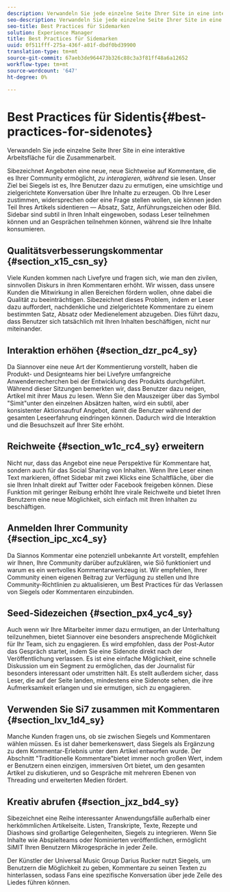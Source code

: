 ```yaml
---
description: Verwandeln Sie jede einzelne Seite Ihrer Site in eine interaktive Arbeitsfläche für die Zusammenarbeit.
seo-description: Verwandeln Sie jede einzelne Seite Ihrer Site in eine interaktive Arbeitsfläche für die Zusammenarbeit.
seo-title: Best Practices für Sidemarken
solution: Experience Manager
title: Best Practices für Sidemarken
uuid: 0f511fff-275a-436f-a81f-dbdf0bd39900
translation-type: tm+mt
source-git-commit: 67aeb3de964473b326c88c3a3f81ff48a6a12652
workflow-type: tm+mt
source-wordcount: '647'
ht-degree: 0%

---
```



# Best Practices für Sidentis{#best-practices-for-sidenotes}

Verwandeln Sie jede einzelne Seite Ihrer Site in eine interaktive Arbeitsfläche für die Zusammenarbeit.

Sibezeichnet Angeboten eine neue, neue Sichtweise auf Kommentare, die es Ihrer Community ermöglicht, *zu interagieren, während* sie lesen. Unser Ziel bei Siegels ist es, Ihre Benutzer dazu zu ermutigen, eine umsichtige und zielgerichtete Konversation über Ihre Inhalte zu erzeugen. Ob Ihre Leser zustimmen, widersprechen oder eine Frage stellen wollen, sie können jeden Teil Ihres Artikels sidentieren — Absatz, Satz, Anführungszeichen oder Bild. Sidebar sind subtil in Ihren Inhalt eingewoben, sodass Leser teilnehmen können und an Gesprächen teilnehmen können, während sie Ihre Inhalte konsumieren.

## Qualitätsverbesserungskommentar {#section_x15_csn_sy}

Viele Kunden kommen nach Livefyre und fragen sich, wie man den zivilen, sinnvollen Diskurs in ihren Kommentaren erhöht. Wir wissen, dass unsere Kunden die Mitwirkung in allen Bereichen fördern wollen, ohne dabei die Qualität zu beeinträchtigen. Sibezeichnet dieses Problem, indem er Leser dazu auffordert, nachdenkliche und zielgerichtete Kommentare zu einem bestimmten Satz, Absatz oder Medienelement abzugeben. Dies führt dazu, dass Benutzer sich tatsächlich mit Ihren Inhalten beschäftigen, nicht nur miteinander.

## Interaktion erhöhen {#section_dzr_pc4_sy}

Da Siannover eine neue Art der Kommentierung vorstellt, haben die Produkt- und Designteams hier bei Livefyre umfangreiche Anwenderrecherchen bei der Entwicklung des Produkts durchgeführt. Während dieser Sitzungen bemerkten wir, dass Benutzer dazu neigen, Artikel mit ihrer Maus zu lesen. Wenn Sie den Mauszeiger über das Symbol &quot;Simit&quot;unter den einzelnen Absätzen halten, wird ein subtil, aber konsistenter Aktionsaufruf Angebot, damit die Benutzer während der gesamten Leseerfahrung eindringen können. Dadurch wird die Interaktion und die Besuchszeit auf Ihrer Site erhöht.

## Reichweite {#section_w1c_rc4_sy} erweitern

Nicht nur, dass das Angebot eine neue Perspektive für Kommentare hat, sondern auch für das Social Sharing von Inhalten. Wenn Ihre Leser einen Text markieren, öffnet Sidebar mit zwei Klicks eine Schaltfläche, über die sie Ihren Inhalt direkt auf Twitter oder Facebook freigeben können. Diese Funktion mit geringer Reibung erhöht Ihre virale Reichweite und bietet Ihren Benutzern eine neue Möglichkeit, sich einfach mit Ihren Inhalten zu beschäftigen.

## Anmelden Ihrer Community {#section_ipc_xc4_sy}

Da Siannos Kommentar eine potenziell unbekannte Art vorstellt, empfehlen wir Ihnen, Ihre Community darüber aufzuklären, wie Siō funktioniert und warum es ein wertvolles Kommentarwerkzeug ist. Wir empfehlen, Ihrer Community einen eigenen Beitrag zur Verfügung zu stellen und Ihre Community-Richtlinien zu aktualisieren, um Best Practices für das Verlassen von Siegels oder Kommentaren einzubinden.

## Seed-Sidezeichen {#section_px4_yc4_sy}

Auch wenn wir Ihre Mitarbeiter immer dazu ermutigen, an der Unterhaltung teilzunehmen, bietet Siannover eine besonders ansprechende Möglichkeit für Ihr Team, sich zu engagieren. Es wird empfohlen, dass der Post-Autor das Gespräch startet, indem Sie eine Sidenote direkt nach der Veröffentlichung verlassen. Es ist eine einfache Möglichkeit, eine schnelle Diskussion um ein Segment zu ermöglichen, das der Journalist für besonders interessant oder umstritten hält. Es stellt außerdem sicher, dass Leser, die auf der Seite landen, mindestens eine Sidenote sehen, die ihre Aufmerksamkeit erlangen und sie ermutigen, sich zu engagieren.

## Verwenden Sie Si7 zusammen mit Kommentaren {#section_lxv_1d4_sy}

Manche Kunden fragen uns, ob sie zwischen Siegels und Kommentaren wählen müssen. Es ist daher bemerkenswert, dass Siegels als Ergänzung zu dem Kommentar-Erlebnis unter dem Artikel entworfen wurde. Der Abschnitt &quot;Traditionelle Kommentare&quot;bietet immer noch großen Wert, indem er Benutzern einen einzigen, immersiven Ort bietet, um den gesamten Artikel zu diskutieren, und so Gespräche mit mehreren Ebenen von Threading und erweiterten Medien fördert.

## Kreativ abrufen {#section_jxz_bd4_sy}

Sibezeichnet eine Reihe interessanter Anwendungsfälle außerhalb einer herkömmlichen Artikelseite. Listen, Transkripte, Texte, Rezepte und Diashows sind großartige Gelegenheiten, Siegels zu integrieren. Wenn Sie Inhalte wie Abspielteams oder Nominierten veröffentlichen, ermöglicht SiMIT Ihren Benutzern Mikrogespräche in jeder Zeile.

Der Künstler der Universal Music Group Darius Rucker nutzt Siegels, um Benutzern die Möglichkeit zu geben, Kommentare zu seinen Texten zu hinterlassen, sodass Fans eine spezifische Konversation über jede Zeile des Liedes führen können.
